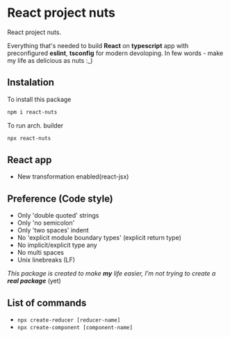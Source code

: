 # React project nuts

React project nuts.

Everything that's needed to build **React** on **typescript** app with preconfigured **eslint**, **tsconfig** for modern devoloping.
In few words - make my life as delicious as nuts :\_)

## Instalation

To install this package
```bash
npm i react-nuts
```
To run arch. builder
```bash
npx react-nuts
```

## React app

- New transformation enabled(react-jsx)

## Preference (Code style)

- Only 'double quoted' strings
- Only 'no semicolon'
- Only 'two spaces' indent
- No 'explicit module boundary types' (explicit return type)
- No implicit/explicit type any
- No multi spaces
- Unix linebreaks (LF)

_This package is created to make **my** life easier, I'm not trying to create a **real package**_ (yet)


## List of commands

- ```npx create-reducer [reducer-name]```
- ```npx create-component [component-name]```
